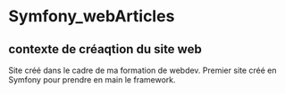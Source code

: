 # Symfony_webArticles

## contexte de créaqtion du site web
Site créé dans le cadre de ma formation de webdev. 
Premier site créé en Symfony pour prendre en main le framework. 
